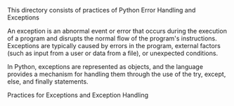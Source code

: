 This directory consists of practices of Python Error Handling and Exceptions

An exception is an abnormal event or error that occurs during the execution of a program and disrupts the normal flow of the program's instructions. 
Exceptions are typically caused by errors in the program, external factors (such as input from a user or data from a file), or unexpected conditions.

In Python, exceptions are represented as objects, and the language provides a mechanism for handling them through the use of the try, except, else, and finally statements.

Practices for Exceptions and Exception Handling

